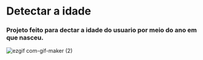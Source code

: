 # Detectar a idade
 ### Projeto feito para dectar a idade do usuario por meio do ano em que nasceu.
 
 ![ezgif com-gif-maker (2)](https://user-images.githubusercontent.com/95317866/160871343-d738fbdb-13cc-4a28-b8b6-c25d7db78136.gif)
